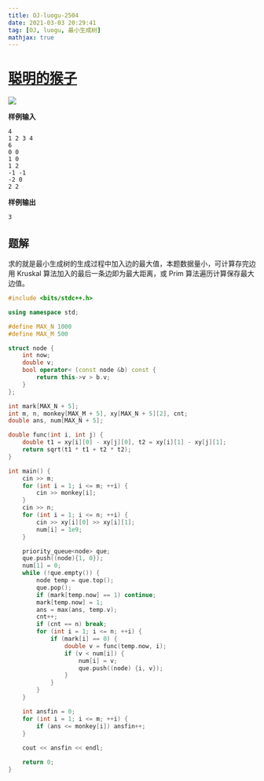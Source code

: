 ```yaml
---
title: OJ-luogu-2504
date: 2021-03-03 20:29:41
tag: [OJ, luogu, 最小生成树]
mathjax: true
---
```




# [聪明的猴子](https://www.luogu.com.cn/problem/P2504)

![](https://hauk-blog.oss-cn-hangzhou.aliyuncs.com/blogimage-20210303210911111.png)

**样例输入**

```
4
1 2 3 4
6
0 0
1 0
1 2
-1 -1
-2 0
2 2
```

**样例输出**

```
3
```

## 题解

求的就是最小生成树的生成过程中加入边的最大值，本题数据量小，可计算存完边用 Kruskal 算法加入的最后一条边即为最大距离，或 Prim 算法遍历计算保存最大边值。

```cpp
#include <bits/stdc++.h>

using namespace std;

#define MAX_N 1000
#define MAX_M 500

struct node {
    int now;
    double v;
    bool operator< (const node &b) const {
        return this->v > b.v;
    }
};

int mark[MAX_N + 5];
int m, n, monkey[MAX_M + 5], xy[MAX_N + 5][2], cnt;
double ans, num[MAX_N + 5];

double func(int i, int j) {
    double t1 = xy[i][0] - xy[j][0], t2 = xy[i][1] - xy[j][1];
    return sqrt(t1 * t1 + t2 * t2);
}

int main() {
    cin >> m;
    for (int i = 1; i <= m; ++i) {
        cin >> monkey[i];
    }
    cin >> n;
    for (int i = 1; i <= n; ++i) {
        cin >> xy[i][0] >> xy[i][1];
        num[i] = 1e9;
    }

    priority_queue<node> que;
    que.push((node){1, 0});
    num[1] = 0;
    while (!que.empty()) {
        node temp = que.top();
        que.pop();
        if (mark[temp.now] == 1) continue;
        mark[temp.now] = 1;
        ans = max(ans, temp.v);
        cnt++;
        if (cnt == n) break;
        for (int i = 1; i <= n; ++i) {
            if (mark[i] == 0) {
                double v = func(temp.now, i);
                if (v < num[i]) {
                    num[i] = v;
                    que.push((node) {i, v});
                }
            }
        }
    }

    int ansfin = 0;
    for (int i = 1; i <= m; ++i) {
        if (ans <= monkey[i]) ansfin++;
    }
    
    cout << ansfin << endl;

    return 0;
}
```

